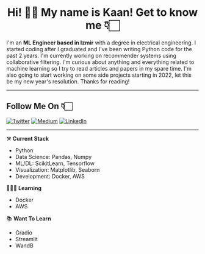 
<h1 align="center">Hi! 👋🏻 My name is Kaan! Get to know me 👇🏻</h1>

I'm an **ML Engineer based in Izmir** with a degree in electrical engineering. I started coding after I graduated and I've been writing Python code for the past 2 years. I'm currently working on recommender systems using collaborative filtering. I'm curious about anything and everything related to machine learning so I try to read articles and papers in my spare time. I'm also going to start working on some side projects starting in 2022, let this be my new year's resolution. Thanks for reading! 

***

<!--Commented out the language percentage chart for now -->
<!--![Top-langugaes](https://github-readme-stats.vercel.app/api/top-langs/?username=kaancceylan&layout=compact&show_icons=true&theme=radical)-->

## **Follow Me On** 👇🏻

<a href="https://twitter.com/kaancceylan" target="_blank"><img alt="Twitter" src="https://img.shields.io/badge/twitter-%231DA1F2.svg?&style=for-the-badge&logo=twitter&logoColor=white" /></a>
<a href="https://medium.com/@kaanceylan" target="_blank"><img alt="Medium" src="https://img.shields.io/badge/medium-%2312100E.svg?&style=for-the-badge&logo=medium&logoColor=white" /></a>
<a href="https://www.linkedin.com/in/kaan-ceylan-ab6471171/" target="_blank"><img alt="LinkedIn" src="https://img.shields.io/badge/linkedin-%230077B5.svg?&style=for-the-badge&logo=linkedin&logoColor=white" /></a>


***

⚒️ **Current Stack**
- Python
- Data Science: Pandas, Numpy
- ML/DL: ScikitLearn, Tensorflow
- Visualization: Matplotlib, Seaborn
- Development: Docker, AWS

👨🏻‍💻 **Learning**
- Docker
- AWS

📚 **Want To Learn**
- Gradio
- Streamlit
- WandB
